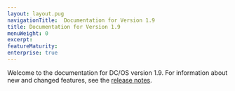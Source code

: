 ```yaml
---
layout: layout.pug
navigationTitle:  Documentation for Version 1.9
title: Documentation for Version 1.9
menuWeight: 0
excerpt:
featureMaturity:
enterprise: true
---
```


Welcome to the documentation for DC/OS version 1.9. For information about new and changed features, see the [release notes](/docs/1.9/release-notes/).